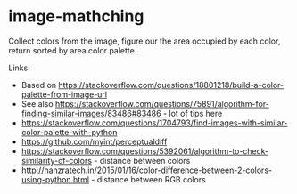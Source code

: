 # image-mathching

Collect colors from the image, figure our the area occupied by each color, return sorted by area color palette.


Links:

* Based on https://stackoverflow.com/questions/18801218/build-a-color-palette-from-image-url
* See also https://stackoverflow.com/questions/75891/algorithm-for-finding-similar-images/83486#83486 - lot of tips here 
* https://stackoverflow.com/questions/1704793/find-images-with-similar-color-palette-with-python
* https://github.com/myint/perceptualdiff
* https://stackoverflow.com/questions/5392061/algorithm-to-check-similarity-of-colors - distance between colors
* http://hanzratech.in/2015/01/16/color-difference-between-2-colors-using-python.html - distance between RGB colors
